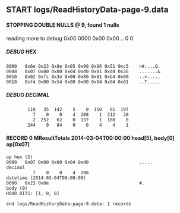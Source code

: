 ## START logs/ReadHistoryData-page-9.data
#### STOPPING DOUBLE NULLS @ 9, found 1 nulls
reading more to debug 0x00
    0000   0x00 0x00                                  ..
              0    0
##### DEBUG HEX
    0000   0x6e 0x23 0x8e 0x05 0x00 0x96 0x51 0xc5    n#....Q.
    0008   0x07 0x00 0x00 0x04 0xd0 0x01 0xd4 0x26    .......&
    0010   0x02 0xfc 0x3e 0x00 0x89 0x01 0xb4 0x00    ..>.....
    0018   0xf4 0x00 0x54 0x00 0x00 0x04 0x04 0x01    ..T.....
##### DEBUG DECIMAL
            110   35  142    5    0  150   81  197
              7    0    0    4  208    1  212   38
              2  252   62    0  137    1  180    0
            244    0   84    0    0    4    4    1
#### RECORD 0 MResultTotals 2014-03-04T00:00:00 head[5], body[0] op[0x07]

    op hex (5)
    0000   0x07 0x00 0x00 0x04 0xd0                   .....
    decimal
              7    0    0    4  208
    datetime (2014-03-04T00:00:00)
    0000   0x23 0x8e                                  #.
    body (0)
    HOUR BITS: [1, 0, 0]
`end logs/ReadHistoryData-page-9.data: 1 records`
